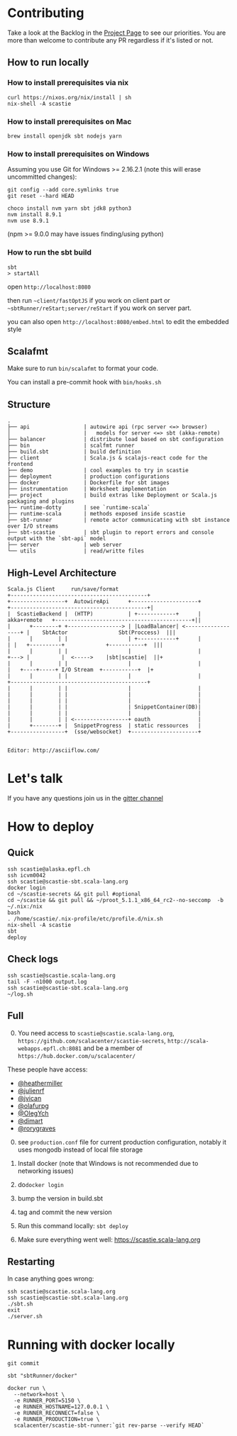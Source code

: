 # Contributing

Take a look at the Backlog in the [Project Page](https://github.com/scalacenter/scastie/projects/1) to see our priorities.
You are more than welcome to contribute any PR regardless if it's listed or not.

## How to run locally

### How to install prerequisites via nix

```
curl https://nixos.org/nix/install | sh
nix-shell -A scastie
```

### How to install prerequisites on Mac
```
brew install openjdk sbt nodejs yarn
```

### How to install prerequisites on Windows

Assuming you use Git for Windows >= 2.16.2.1 (note this will erase uncommitted changes):
```
git config --add core.symlinks true
git reset --hard HEAD
```
```
choco install nvm yarn sbt jdk8 python3
nvm install 8.9.1
nvm use 8.9.1
```
(npm >= 9.0.0 may have issues finding/using python)


### How to run the sbt build

```
sbt
> startAll
```

open `http://localhost:8080`

then run `~client/fastOptJS` if you work on client part or `~sbtRunner/reStart;server/reStart` if you work on server part. 

you can also open `http://localhost:8080/embed.html` to edit the embedded style

## Scalafmt

Make sure to run `bin/scalafmt` to format your code.

You can install a pre-commit hook with `bin/hooks.sh`

## Structure

```
.
├── api                 | autowire api (rpc server <=> browser)
│                       |   models for server <=> sbt (akka-remote)
├── balancer            | distribute load based on sbt configuration
├── bin                 | scalfmt runner
├── build.sbt           | build definition
├── client              | Scala.js & scalajs-react code for the frontend
├── demo                | cool examples to try in scastie
├── deployment          | production configurations
├── docker              | Dockerfile for sbt images
├── instrumentation     | Worksheet implementation
├── project             | build extras like Deployment or Scala.js packaging and plugins
├── runtime-dotty       | see `runtime-scala`
├── runtime-scala       | methods exposed inside scastie
├── sbt-runner          | remote actor communicating with sbt instance over I/O streams
├── sbt-scastie         | sbt plugin to report errors and console output with the `sbt-api` model
├── server              | web server
└── utils               | read/writte files
```

## High-Level Architecture


```
Scala.js Client     run/save/format                                           +-------------------------------------------+
+-----------------+  AutowireApi      +---------------------+                +-------------------------------------------+|
|  ScastieBackend |  (HTTP)           | +------------+      | akka+remote   +-------------------------------------------+||
|      +--------+ +-----------------> | |LoadBalancer| <------------------+ |    SbtActor                Sbt(Proccess)  |||
|      |        | |                   | +------------+      |             | |   +----------+             +-----------+  |||
|      |        | |                   |                     |             +---> |          |  <----->    |sbt|scastie|  ||+
|      |        | |                   |                     |               |   +----+-----+ I/O Stream  +-----------+  |+
|      |        | |                   |                     |               +-------------------------------------------+
|      |        | |                   |                     |
|      |        | |                   |                     |
|      |        | |                   |                     |
|      |        | |                   | SnippetContainer(DB)|
|      |        | |                   |                     |
|      |        | | <-----------------+ oauth               |
|      +--------+ |  SnippetProgress  | static ressources   |
+-----------------+  (sse/websocket)  +---------------------+


Editor: http://asciiflow.com/
```

# Let's talk

If you have any questions join us in the [gitter channel](https://gitter.im/scalacenter/scastie)

# How to deploy

## Quick

```
ssh scastie@alaska.epfl.ch
ssh icvm0042
ssh scastie@scastie-sbt.scala-lang.org
docker login
cd ~/scastie-secrets && git pull #optional
cd ~/scastie && git pull && ~/proot_5.1.1_x86_64_rc2--no-seccomp  -b ~/.nix:/nix
bash 
. /home/scastie/.nix-profile/etc/profile.d/nix.sh
nix-shell -A scastie
sbt 
deploy
```

## Check logs
```
ssh scastie@scastie.scala-lang.org
tail -F -n1000 output.log
ssh scastie@scastie-sbt.scala-lang.org
~/log.sh
```

## Full

0. You need access to `scastie@scastie.scala-lang.org`, `https://github.com/scalacenter/scastie-secrets`, `http://scala-webapps.epfl.ch:8081` and be a member of `https://hub.docker.com/u/scalacenter/`

These people have access:

* [@heathermiller](https://github.com/heathermiller)
* [@julienrf](https://github.com/julienrf)
* [@jvican](https://github.com/jvican)
* [@olafurpg](https://github.com/olafurpg)
* [@OlegYch](https://github.com/OlegYch)
* [@dimart](https://github.com/dimart)
* [@rorygraves](https://github.com/rorygraves)

0. see `production.conf` file for current production configuration, notably it uses mongodb instead of local file storage 

0. Install docker (note that Windows is not recommended due to networking issues)

0. do`docker login`

0. bump the version in build.sbt

0. tag and commit the new version

0. Run this command locally: `sbt deploy`

0. Make sure everything went well: https://scastie.scala-lang.org

## Restarting

In case anything goes wrong:

```
ssh scastie@scastie.scala-lang.org
ssh scastie@scastie-sbt.scala-lang.org
./sbt.sh
exit
./server.sh
```

# Running with docker locally

```
git commit

sbt "sbtRunner/docker"

docker run \
  --network=host \
  -e RUNNER_PORT=5150 \
  -e RUNNER_HOSTNAME=127.0.0.1 \
  -e RUNNER_RECONNECT=false \
  -e RUNNER_PRODUCTION=true \
  scalacenter/scastie-sbt-runner:`git rev-parse --verify HEAD`
```
